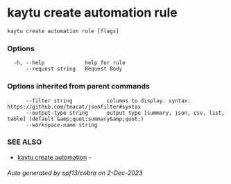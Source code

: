 # kaytu create automation rule



```
kaytu create automation rule [flags]
```

### Options

```
  -h, --help             help for rule
      --request string   Request Body
```

### Options inherited from parent commands

```
      --filter string           columns to display. syntax: https://github.com/teacat/jsonfilter#syntax
      --output-type string      output type [summary, json, csv, list, table] (default &amp;quot;summary&amp;quot;)
      --workspace-name string   
```

### SEE ALSO

* [kaytu create automation](kaytu_create_automation)	 - 

###### Auto generated by spf13/cobra on 2-Dec-2023
